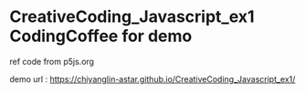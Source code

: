 # CreativeCoding_Javascript_ex1  CodingCoffee for demo 
ref code from p5js.org

demo url :  https://chiyanglin-astar.github.io/CreativeCoding_Javascript_ex1/
